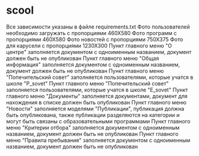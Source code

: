# scool
Все зависимости указаны в файле requirements.txt
Фото пользователей необходимо загружать с пропорциями 460Х580
Фото программ с пропорциями 460Х580
Фото новостей с пропорциями 750Х375
Фото для карусели с пропорциями 1230Х300
Пункт главного меню "О центре" заполняется документом с одноименным названием, документ должен быть не опубликован
Пункт главного меню "Общая информация" заполняется документом с одноименным названием, документ должен быть не опубликован
Пункт главного меню "Попечительский совет" заполняется пользователями, которые учатся в школе "P_sovet"
Пункт главного меню "Попечительский совет" заполняется пользователями, которые учатся в школе "E_sovet"
Пункт главного меню "Документы" заполняется документами, документ для нахождения в списке должен быть опубликован
Пункт главного меню "Новости" заполняется моделями "Публикации", публикация должна быть опубликована, также публикации разделяются на категории и могут быть связаны с образовательными программами
Пункт главного меню "Критерии отбора" заполняется документом с одноименным названием, документ должен быть не опубликован
Пункт главного меню "Правила пребывания" заполняется документом с одноименным названием, документ должен быть не опубликован
